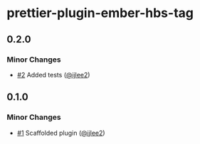 # prettier-plugin-ember-hbs-tag

## 0.2.0

### Minor Changes

- [#2](https://github.com/ijlee2/prettier-plugin-ember-hbs-tag/pull/2) Added tests ([@ijlee2](https://github.com/ijlee2))

## 0.1.0

### Minor Changes

- [#1](https://github.com/ijlee2/prettier-plugin-ember-hbs-tag/pull/1) Scaffolded plugin ([@ijlee2](https://github.com/ijlee2))
